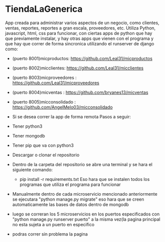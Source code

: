 # TiendaLaGenerica
App creada para administrar varios aspectos de un negocio, como clientes, ventas, reportes, reportes a gran escala, proveedores, etc.
Utiliza Python, javascript, html, css para funcionar, con ciertas apps de python que hay que previamente instalar, y hay otras apps que vienen con el programa
y que hay que correr de forma sincronica utilizando el runserver de django como:
- (puerto 8001)micproductos: https://github.com/Leal31/micproductos 
- (puerto 8002)micclientes: https://github.com/Leal31/micclientes
- (puerto 8003)micproveedores : https://github.com/Leal31/micproveedores
- (puerto 8004)micventas : https://github.com/bryanes13/micventas
- (puerto 8005)micconsolidado : https://github.com/AngelMelo03/micconsolidado

- Si se desea correr la app de forma remota
Pasos a seguir:
- Tener python3
- Tener mongodb
- Tener pip que va con python3
- Descargar o clonar el repositorio
- Dentro de la carpeta del repositorio se abre una terminal y se hara el siguiente comando:
  - pip install -r requirements.txt
  Eso hara que se instalen todos los programas que utiliza el programa para funcionar
- Manualmente dentro de cada microservicio mencionado anteriormente se ejecutara "python manage.py migrate" eso hara que se creen automaticamente las bases
de datos dentro de mongodb
- luego se correran los 5 microservicios en los puertos especificados con "python manage.py runserver puerto" a la misma vez(la pagina principal no esta sujeta
a un puerto en especifico
- podras correr sin problema la pagina
